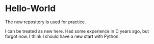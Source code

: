 # Hello-World
The new repository is used for practice. 

I can be treated as new here. Had some experience in C years ago, but forgot now. 
I think I should have a new start with Python. 
